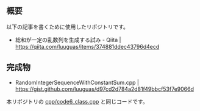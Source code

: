 ## 概要
以下の記事を書くために使用したリポジトリです。
- 総和が一定の乱数列を生成する試み - Qiita | https://qiita.com/luuguas/items/374881ddec43796d4ecd

## 完成物
- RandomIntegerSequenceWithConstantSum.cpp | https://gist.github.com/luuguas/d97cd2d784a2d81f49bbcf53f7e9066d

本リポジトリの [cpp/code6_class.cpp](https://github.com/luuguas/RandomGenerator/blob/main/cpp/code6_class.cpp) と同じコードです。
